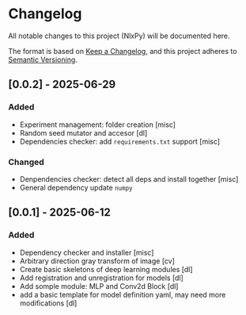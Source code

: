 # Changelog

<!-- 
指导原则
    记住日志是写给人而非机器的。
    每个版本都应该有独立的入口。
    同类改动应该分组放置。
    不同版本应分别设置链接。
    新版本在前，旧版本在后。
    应包括每个版本的发布日期。
    注明是否遵守语义化版本规范。
变动类型
    Added 新添加的功能。
    Changed 对现有功能的变更。
    Deprecated 已经不建议使用，即将移除的功能。
    Removed 已经移除的功能。
    Fixed 对 bug 的修复。
    Security 对安全性的改进。
 -->

All notable changes to this project (NlxPy) will be documented here.

The format is based on [Keep a Changelog](https://keepachangelog.com/en/1.1.0/),
and this project adheres to [Semantic Versioning](https://semver.org/spec/v2.0.0.html).

## [0.0.2] - 2025-06-29

### Added 

- Experiment management: folder creation [misc]
- Random seed mutator and accesor [dl]
- Dependencies checker: add `requirements.txt` support [misc]

### Changed 

- Denpendencies checker: detect all deps and install together [misc]
- General dependency update `numpy` 

## [0.0.1] - 2025-06-12

### Added

- Dependency checker and installer [misc]
- Arbitrary direction gray transform of image [cv]
- Create basic skeletons of deep learning modules [dl]
- Add registration and unregistration for models [dl]
- Add somple module: MLP and Conv2d Block [dl]
- add a basic template for model definition yaml, may need more modifications [dl]

